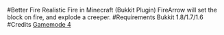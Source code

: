 #Better Fire
Realistic Fire in Minecraft (Bukkit Plugin)
FireArrow will set the block on fire, and explode a creeper.
#Requirements
Bukkit 1.8/1.7/1.6
#Credits
[Gamemode 4](http://gm4.co)